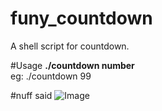 funy_countdown
==============

A shell script for countdown.  

#Usage 
**./countdown number**  
eg: ./countdown 99  

#nuff said
![Image](https://raw.github.com/Janathan/funy_countdown/master/countdown.png)   
